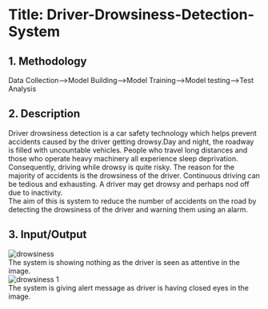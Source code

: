 # Title: Driver-Drowsiness-Detection-System
## 1. Methodology
Data Collection-->Model Building-->Model Training-->Model testing-->Test Analysis
## 2. Description
Driver drowsiness detection is a car safety technology which helps prevent accidents caused by the driver getting drowsy.Day and night, the roadway is filled with uncountable vehicles. People who travel long distances and those who operate heavy machinery all experience sleep deprivation. Consequently, driving while drowsy is quite risky. The reason for the majority of accidents is the drowsiness of the driver. Continuous driving can be tedious and exhausting. A driver may get drowsy and perhaps nod off due to inactivity.\
The aim of this is system to reduce the number of accidents on the road by detecting the drowsiness of the driver and warning them using an alarm.
## 3. Input/Output
![drowsiness](https://user-images.githubusercontent.com/100441835/208160917-766a4fa9-bfed-4a1f-9224-a2e93026d4c7.png)\
The system is showing nothing as the driver is seen as attentive in the image.\
![drowsiness 1](https://user-images.githubusercontent.com/100441835/208161610-83719e15-83e1-4a6c-b9e9-c2da5e4b7ace.png)\
The system is giving alert message as driver is having closed eyes in the image.


